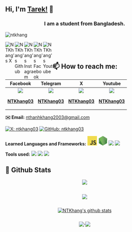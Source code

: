## Hi, I'm [Tarek!](https://www.facebook.com/tarek.shikdar.08) 👋
<h3 align="center">I am a student from Bangladesh.</h3>

<p align="left"> <img src="https://komarev.com/ghpvc/?username=ntkhang03&label=Views&color=blue&style=plastic" alt="ntkhang" /> </p>

<a href="https://x.com/ntkhang03">
  <img align="left" alt="NTKhang's X" width="30px" src="https://cdn.jsdelivr.net/npm/simple-icons@v15/icons/x.svg"/>
</a>
<a href="https://github.com/TAREK-69">
  <img align="left" alt="NTKhang's Github" width="30px" src="https://cdn.jsdelivr.net/npm/simple-icons@v3/icons/github.svg" />
</a>
<a href="https://instagram.com/nthanhkhang2003">
  <img align="left" alt="NTKhang's Instagram" width="30px" src="https://cdn.jsdelivr.net/npm/simple-icons@v3/icons/instagram.svg" />
</a>
<a href="https://www.facebook.com/ntkhang03">
  <img align="left" alt="NTKhang's Facebook" width="30px" src="https://cdn.jsdelivr.net/npm/simple-icons@v3/icons/facebook.svg" />
</a>
<a href="https://www.youtube.com/ntkhang03">
  <img align="left" alt="NTKhang's Youtube" width="30px" src="https://cdn.jsdelivr.net/npm/simple-icons@v3/icons/youtube.svg" />
</a>

<br/>
<br/>

## 📫 How to reach me:

| Facebook | Telegram | X | Youtube |
| :---: | :---: | :---: | :---: |
| <a href="https://www.facebook.com/100010382497517/"><img src="https://raw.githubusercontent.com/ntkhang03/ntkhang03/main/sources/qr-fb.svg" width="200"/></a><p><b><a href="https://www.facebook.com/100010382497517/">NTKhang03</a></b></p> | <a href="https://t.me/ntkhang03"><img src="https://raw.githubusercontent.com/ntkhang03/ntkhang03/main/sources/qr-tele.svg" width="200"/></a><p><b><a href="https://t.me/ntkhang03">NTKhang03</a></b></p> | <a href="https://x.com/ntkhang03"><img src="https://raw.githubusercontent.com/ntkhang03/ntkhang03/main/sources/qr-x.svg" width="200"/></a><p><b><a href="https://x.com/ntkhang03">NTKhang03</a></b></p> | <a href="https://www.youtube.com/c/NTKhang03"><img src="https://raw.githubusercontent.com/ntkhang03/ntkhang03/main/sources/qr-ytb.svg" width="200"/></a><p><b><a href="https://www.youtube.com/c/NTKhang03">NTKhang03</a></b></p> |

<!-- email -->
**✉️ Email:** nthanhkhang2003@gmail.com

[![X: ntkhang03](https://img.shields.io/twitter/follow/ntkhang03)](https://x.com/ntkhang03)
[![GitHub: ntkhang03](https://img.shields.io/github/followers/ntkhang03?label=follow&style=social)](https://github.com/ntkhang03)

<!-- ngôn ngữ đã học -->
**Learned Languages and Frameworks:**
<code><img height="30" src="https://raw.githubusercontent.com/github/explore/80688e429a7d4ef2fca1e82350fe8e3517d3494d/topics/javascript/javascript.png" style="background: #000;"></code>
<code><img height="30" src="https://raw.githubusercontent.com/github/explore/80688e429a7d4ef2fca1e82350fe8e3517d3494d/topics/nodejs/nodejs.png"></code>
<code><img height="30" src="https://cdn.jsdelivr.net/gh/devicons/devicon/icons/html5/html5-original.svg"></code>
<code><img height="30" src="https://cdn.jsdelivr.net/gh/devicons/devicon/icons/bootstrap/bootstrap-original-wordmark.svg"></code>

**Tools used:**
<code><img height="30" src="https://cdn.jsdelivr.net/gh/devicons/devicon/icons/git/git-original.svg"></code>
<code><img height="30" src="https://cdn.jsdelivr.net/gh/devicons/devicon/icons/npm/npm-original-wordmark.svg"></code>
<code><img height="30" src="https://cdn.jsdelivr.net/gh/devicons/devicon/icons/vscode/vscode-original-wordmark.svg"></code>

## 📶 Github Stats
<p align="center">
  <img src="https://github-profile-trophy.vercel.app/?username=ntkhang03">
  <br>
  <br>
  
  <a href="https://github.com/ntkhang03">
    <img align="center" src="https://github-readme-stats.vercel.app/api/top-langs/?username=ntkhang03&theme=blue-green" style="margin-top: 10px;"/>
  </a>
  <br>
  <br>
  
  <a href="https://github.com/ntkhang03">
    <img align="center" src="https://github-readme-stats.vercel.app/api?username=ntkhang03&show_icons=true&theme=github_dark&line_height=27" alt="NTKhang's github stats" style="margin-top: 10px;"/>
  </a>
  <br>
  <br>

  <a href="https://github.com/fb-chat-api/fb-chat-api">
    <img align="center" src="https://github-readme-stats.vercel.app/api/pin/?username=fb-chat-api&repo=fb-chat-api&theme=github_dark" style="margin-top: 10px;"/>
  </a>
  <a href="https://github.com/ntkhang03/Goat-Bot-V2">
   <img align="center" src="https://github-readme-stats.vercel.app/api/pin/?username=ntkhang03&repo=Goat-Bot-V2&theme=github_dark" style="margin-top: 10px;"/>
  </a>
</p>
